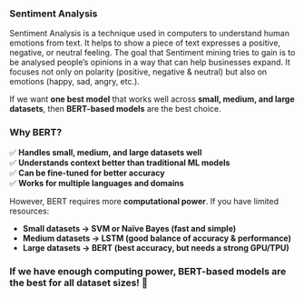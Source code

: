 ### Sentiment Analysis 
Sentiment Analysis is a technique used in computers to understand human emotions from text. It helps to show a piece of text expresses a positive, negative, or neutral feeling. The goal that Sentiment mining tries to gain is to be analysed people’s opinions in a way that can help businesses expand. It focuses not only on polarity (positive, negative & neutral) but also on emotions (happy, sad, angry, etc.).



If we want **one best model** that works well across **small, medium, and large datasets**, then **BERT-based models** are the best choice.  



### **Why BERT?**  
✅ **Handles small, medium, and large datasets well**  
✅ **Understands context better than traditional ML models**  
✅ **Can be fine-tuned for better accuracy**  
✅ **Works for multiple languages and domains**  


However, BERT requires more **computational power**. If you have limited resources:  
- **Small datasets → SVM or Naïve Bayes (fast and simple)**  
- **Medium datasets → LSTM (good balance of accuracy & performance)**  
- **Large datasets → BERT (best accuracy, but needs a strong GPU/TPU)**  


### If we have enough computing power, **BERT-based models** are the best for all dataset sizes! 🚀
